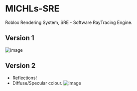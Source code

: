 # MICHLs-SRE
Roblox Rendering System, SRE - Software RayTracing Engine.

## Version 1
![image](https://github.com/michlbro/MICHLs-SRE/assets/96602061/94b1cb6d-a02a-4be9-bf64-72f24a6294c0)

## Version 2
- Reflections!
- Diffuse/Specular colour.
![image](https://github.com/michlbro/MICHLs-SRE/assets/96602061/68048115-5e1b-458e-a336-d40d4999ca92)

